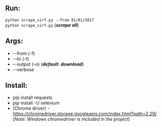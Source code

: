 ## Run:
```python scrape_sirf.py --from 01/01/2017```
</br>
```python scrape_sirf.py``` (***scrape all***)

## Args:
* --from (-f)
* --to (-t)
* --output (-o) (***default: download***)
* --verbose

## Install:
* pip install requests
* pip install -U selenium
* (Chrome driver) -  https://chromedriver.storage.googleapis.com/index.html?path=2.29/
(_Note: Windows chromedriver is included in the project_)